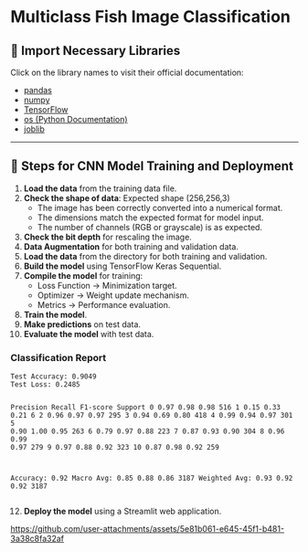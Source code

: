 
# Multiclass Fish Image Classification

## 📌 Import Necessary Libraries
Click on the library names to visit their official documentation:

- [pandas](https://pandas.pydata.org)
- [numpy](https://numpy.org)
- [TensorFlow](https://www.tensorflow.org)
- [os (Python Documentation)](https://docs.python.org/3/library/os.html)
- [joblib](https://joblib.readthedocs.io)

---

## 🚀 Steps for CNN Model Training and Deployment
<ol>
    <li><strong>Load the data</strong> from the training data file.</li>
    <li><strong>Check the shape of data</strong>: Expected shape (256,256,3)
        <ul>
            <li>The image has been correctly converted into a numerical format.</li>
            <li>The dimensions match the expected format for model input.</li>
            <li>The number of channels (RGB or grayscale) is as expected.</li>
        </ul>
    </li>
    <li><strong>Check the bit depth</strong> for rescaling the image.</li>
    <li><strong>Data Augmentation</strong> for both training and validation data.</li>
    <li><strong>Load the data</strong> from the directory for both training and validation.</li>
    <li><strong>Build the model</strong> using TensorFlow Keras Sequential.</li>
    <li><strong>Compile the model</strong> for training:
        <ul>
            <li>Loss Function → Minimization target.</li>
            <li>Optimizer → Weight update mechanism.</li>
            <li>Metrics → Performance evaluation.</li>
        </ul>
    </li>
    <li><strong>Train the model</strong>.</li>
    <li><strong>Make predictions</strong> on test data.</li>
    <li><strong>Evaluate the model</strong> with test data.</li>
</ol>
<h3>Classification Report</h3>
<pre><code>Test Accuracy: 0.9049
Test Loss: 0.2485

Precision    Recall  F1-score   Support
0       0.97      0.98      0.98       516
1       0.15      0.33      0.21         6
2       0.96      0.97      0.97       295
3       0.94      0.69      0.80       418
4       0.99      0.94      0.97       301
5       0.90      1.00      0.95       263
6       0.79      0.97      0.88       223
7       0.87      0.93      0.90       304
8       0.96      0.99      0.97       279
9       0.97      0.88      0.92       323
10      0.87      0.98      0.92       259

Accuracy: 0.92
Macro Avg: 0.85      0.88      0.86      3187
Weighted Avg: 0.93   0.92      0.92      3187</code></pre>

<ol start="12">
    <li><strong>Deploy the model</strong> using a Streamlit web application.</li>
</ol>

https://github.com/user-attachments/assets/5e81b061-e645-45f1-b481-3a38c8fa32af


